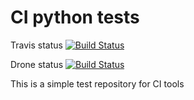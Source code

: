 # CI python tests
Travis status
[![Build Status](https://travis-ci.org/kgrzadziel/ci_test.svg?branch=master)](https://travis-ci.org/kgrzadziel/ci_test)

Drone status
[![Build Status](http://63ef050f.ngrok.io/api/badges/kgrzadziel/ci_test/status.svg)](http://63ef050f.ngrok.io/kgrzadziel/ci_test)

This is a simple test repository for CI tools

